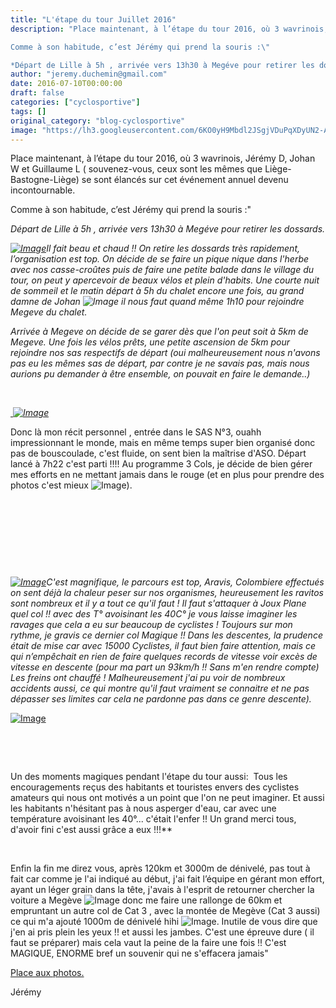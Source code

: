 ```yaml
---
title: "L'étape du tour Juillet 2016"
description: "Place maintenant, à l’étape du tour 2016, où 3 wavrinois, Jérémy D, Johan W et Guillaume L ( souvenez-vous, ceux sont les mêmes que Liège-Bastogne-Liège) se sont élancés sur cet événement annuel devenu incontournable.

Comme à son habitude, c’est Jérémy qui prend la souris :\"

*Départ de Lille à 5h , arrivée vers 13h30 à Megéve pour retirer les dossards.*"
author: "jeremy.duchemin@gmail.com"
date: 2016-07-10T00:00:00
draft: false
categories: ["cyclosportive"]
tags: []
original_category: "blog-cyclosportive"
image: "https://lh3.googleusercontent.com/6KO0yH9Mbdl2JSgjVDuPqXDyUN2-At5hKKIHktZKgWXSYhmwAdMHHNZjEAiTuf-ygtuZBrfOonxqSL410rb7k2i6HDxNEKlF0iqpPS_ZWuI81LSAMX-AERsM905f_yGPOYdq-VEOeQXZZwT4gUIDUwSodZNl-JymOF-0oiVuMan4MPehYo3l2KsFLDJTaX1mw9wRZNeS-spx4i3iGFi-2de8mGVj7WpXpZSWX538Pn2HM7ZlkYqqHiNiG74BuG6bGLw8vLufhYOCI3Upq-sRN5EM223vBQYgYya6bfmAlwJV43TNGQxdFHbQ4syVECAHJ5SF3NQFWuj85Pmzt_kQl_5cs9pnjqrJ9EEGKaPPJ4RNJkQjl1GeWVs-OzwNVKhCz7RhXW7QLkXA6t4QSC4Ck2Rs3ICxlIUoEGbWjrb5pmVuGmZJ9tiFO-SFZ62pTlzA-mLp2Rg7d8_QWok-iGIzsRnImAshTNoIwz2AqgDKBwzVMDJsjFJCoAKOZeOP0Lhav_dTquldNxCNJt_RxOUyBKFTJz5rZEMtl5h7a1-wsILiNmtFCw44GQ8PQpH8fitmoZBcOByLxfp2MQ4mOzAftaWgX91Ds5feS7vYUBXjZQApIOuxJpCzKdIT2fMqIiqXVn-w6mi2KMrLQgIYuvKGKvSqwd9EC-kbe80mLDJDKIKobyg=w200"
---
```


Place maintenant, &agrave; l&rsquo;&eacute;tape du tour 2016, o&ugrave; 3 wavrinois, J&eacute;r&eacute;my D, Johan W et Guillaume L ( souvenez-vous, ceux sont les m&ecirc;mes que Li&egrave;ge-Bastogne-Li&egrave;ge) se sont &eacute;lanc&eacute;s sur cet &eacute;v&eacute;nement annuel devenu incontournable.

Comme &agrave; son habitude, c&rsquo;est J&eacute;r&eacute;my qui prend la souris&nbsp;:"

*D&eacute;part de Lille &agrave; 5h , arriv&eacute;e vers 13h30 &agrave; Meg&eacute;ve pour retirer les dossards.*

<!--more-->

*[![Image](http://www.cyclo-club-wavrin.fr/fichiers_site/a2860cyc/contenu_pages/Reportages/Annee_2016/Etape_du_tour/20160709_ETAPE_DU_TOUT_16.jpg)](http://www.cyclo-club-wavrin.fr/fichiers_site/a2860cyc/contenu_pages/Reportages/Annee_2016/Etape_du_tour/20160709_ETAPE_DU_TOUT_16.jpg)Il fait beau et chaud !! On retire les dossards tr&egrave;s rapidement, l&rsquo;organisation est top. On d&eacute;cide de se faire un pique nique dans l'herbe avec nos casse-cro&ucirc;tes puis de faire une petite balade dans le village du tour, on peut y apercevoir de beaux v&eacute;los et plein d'habits. Une courte nuit de sommeil et le matin d&eacute;part &agrave; 5h du chalet encore une fois, au grand damne de Johan&nbsp;![Image](http://www.cyclo-club-wavrin.fr/asolution_systeme/javascript/tinymce/jscripts/tiny_mce/plugins/emotions/img/smiley-smile.gif)&nbsp;il nous faut quand m&ecirc;me 1h10 pour rejoindre Megeve du chalet.*

*Arriv&eacute;e &agrave; Megeve on d&eacute;cide de se garer d&egrave;s que l'on peut soit &agrave; 5km de Megeve. Une fois les v&eacute;los pr&ecirc;ts, une petite ascension de 5km pour rejoindre nos sas respectifs de d&eacute;part (oui malheureusement nous n'avons pas eu les m&ecirc;mes sas de d&eacute;part, par contre je ne savais pas, mais nous aurions pu demander &agrave; &ecirc;tre ensemble, on pouvait en faire le demande..)*

*&nbsp;*

[*&nbsp;![Image](http://www.cyclo-club-wavrin.fr/fichiers_site/a2860cyc/contenu_pages/Reportages/Annee_2016/Etape_du_tour/IMG_20160710_121921.jpg)*](http://www.cyclo-club-wavrin.fr/fichiers_site/a2860cyc/contenu_pages/Reportages/Annee_2016/Etape_du_tour/IMG_20160710_121921.jpg)

Donc l&agrave; mon r&eacute;cit personnel , entr&eacute;e dans le SAS N&deg;3, ouahh impressionnant le monde, mais en m&ecirc;me temps super bien organis&eacute; donc pas de bouscoulade, c'est fluide, on sent bien la ma&icirc;trise d'ASO.
D&eacute;part lanc&eacute; &agrave; 7h22 c'est parti !!!! Au programme 3 Cols, je d&eacute;cide de bien g&eacute;rer mes efforts en ne mettant jamais dans le rouge (et en plus pour prendre des photos c'est mieux&nbsp;![Image](http://www.cyclo-club-wavrin.fr/asolution_systeme/javascript/tinymce/jscripts/tiny_mce/plugins/emotions/img/smiley-smile.gif)).

*&nbsp;*

*&nbsp;*

*&nbsp;*

*&nbsp;*

*[![Image](http://www.cyclo-club-wavrin.fr/fichiers_site/a2860cyc/contenu_pages/Reportages/Annee_2016/Etape_du_tour/IMG_20160710_123058.jpg)](http://www.cyclo-club-wavrin.fr/fichiers_site/a2860cyc/contenu_pages/Reportages/Annee_2016/Etape_du_tour/IMG_20160710_123058.jpg)C'est magnifique, le parcours est top, Aravis, Colombiere effectu&eacute;s on sent d&eacute;j&agrave; la chaleur peser sur nos organismes, heureusement les ravitos sont nombreux et il y a tout ce qu'il faut ! Il faut s'attaquer &agrave; Joux Plane quel col !! avec des T&deg; avoisinant les 40C&deg; je vous laisse imaginer les ravages que cela a eu sur beaucoup de cyclistes ! Toujours sur mon rythme, je gravis ce dernier col Magique !! Dans les descentes, la prudence &eacute;tait de mise car avec 15000 Cyclistes, il faut bien faire attention, mais ce qui n&rsquo;emp&ecirc;chait en rien de faire quelques records de vitesse voir exc&egrave;s de vitesse en descente (pour ma part un 93km/h !! Sans m'en rendre compte) Les freins ont chauff&eacute; ! Malheureusement j'ai pu voir de nombreux accidents aussi, ce qui montre qu'il faut vraiment se connaitre et ne pas d&eacute;passer ses limites car cela ne pardonne pas dans ce genre descente).*

[![Image](http://www.cyclo-club-wavrin.fr/fichiers_site/a2860cyc/contenu_pages/Reportages/Annee_2016/Etape_du_tour/IMG_20160710_122846.jpg)](http://www.cyclo-club-wavrin.fr/fichiers_site/a2860cyc/contenu_pages/Reportages/Annee_2016/Etape_du_tour/IMG_20160710_122846.jpg)

*&nbsp;*

*&nbsp;*

Un des moments magiques pendant l'&eacute;tape du tour aussi:&nbsp;
Tous les encouragements re&ccedil;us des habitants et touristes envers des cyclistes amateurs qui nous ont motiv&eacute;s a un point que l'on ne peut imaginer.
Et aussi les habitants n'h&eacute;sitant pas &agrave; nous asperger d'eau, car avec une temp&eacute;rature avoisinant les 40&deg;... c'&eacute;tait l'enfer !!
Un grand merci tous, d'avoir fini c'est aussi gr&acirc;ce a eux !!!**

&nbsp;

Enfin la fin me direz vous, apr&egrave;s 120km et 3000m de d&eacute;nivel&eacute;, pas tout &agrave; fait car comme je l'ai indiqu&eacute; au d&eacute;but, j'ai fait l&rsquo;&eacute;quipe en g&eacute;rant mon effort, ayant un l&eacute;ger grain dans la t&ecirc;te, j'avais &agrave; l'esprit de retourner chercher la voiture a Meg&egrave;ve&nbsp;![Image](http://www.cyclo-club-wavrin.fr/asolution_systeme/javascript/tinymce/jscripts/tiny_mce/plugins/emotions/img/smiley-wink.gif)&nbsp;donc me faire une rallonge de 60km et empruntant un autre col de Cat 3 , avec la mont&eacute;e de Meg&egrave;ve (Cat 3 aussi) ce qui m'a ajout&eacute; 1000m de d&eacute;nivel&eacute; hihi&nbsp;![Image](http://www.cyclo-club-wavrin.fr/asolution_systeme/javascript/tinymce/jscripts/tiny_mce/plugins/emotions/img/smiley-laughing.gif).
Inutile de vous dire que j'en ai pris plein les yeux !! et aussi les jambes.
C'est une &eacute;preuve dure ( il faut se pr&eacute;parer) mais cela vaut la peine de la faire une fois !! C'est MAGIQUE, ENORME bref un souvenir qui ne s'effacera jamais"

[Place aux photos.](https://photos.google.com/share/AF1QipMgVrFgwYLDOd-lQ_ZYxdopSnpk4yPB4fwC77q7nZ1taqqD8pNWEo1sgyDhvpymog?key=TXBTZzIxYzdsUFNVNXBkYUpVazNhblM3NVp4LXl3)  

J&eacute;r&eacute;my
